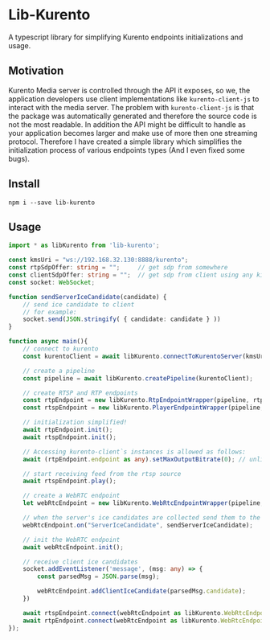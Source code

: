# Lib-Kurento

A typescript library for simplifying Kurento endpoints initializations and usage.

## Motivation

Kurento Media server is controlled through the API it exposes, so we, the application developers use client implementations like `kurento-client-js` to interact with the media server.
The problem with `kurento-client-js` is that the package was automatically generated and therefore the source code is not the most readable. In addition the API might be difficult to handle as your application becomes larger and make use of more then one streaming protocol. Therefore I have created a simple library which simplifies the initialization process of various endpoints types (And I even fixed some bugs).

## Install

```
npm i --save lib-kurento
```

## Usage

```typescript
import * as libKurento from 'lib-kurento';

const kmsUri = "ws://192.168.32.130:8888/kurento";
const rtpSdpOffer: string = "";     // get sdp from somewhere
const clientSdpOffer: string = "";  // get sdp from client using any kind of a signaling communication
const socket: WebSocket;

function sendServerIceCandidate(candidate) {
    // send ice candidate to client
    // for example:
    socket.send(JSON.stringify( { candidate: candidate } ))
}

function async main(){
    // connect to kurento
    const kurentoClient = await libKurento.connectToKurentoServer(kmsUri);

    // create a pipeline
    const pipeline = await libKurento.createPipeline(kurentoClient);

    // create RTSP and RTP endpoints
    const rtpEndpoint = new libKurento.RtpEndpointWrapper(pipeline, rtpSdpOffer);
    const rtspEndpoint = new libKurento.PlayerEndpointWrapper(pipeline, { uri: 'rtsp://192.168.1.100/stream1', networkCache: 0 /* low latency */ });

    // initialization simplified!
    await rtpEndpoint.init();
    await rtspEndpoint.init();

    // Accessing kurento-client`s instances is allowed as follows:
    await (rtpEndpoint.endpoint as any).setMaxOutputBitrate(0); // unlimited bitrate

    // start receiving feed from the rtsp source
    await rtspEndpoint.play();

    // create a WebRTC endpoint
    let webRtcEndpoint = new libKurento.WebRtcEndpointWrapper(pipeline, clientSdpOffer);

    // when the server's ice candidates are collected send them to the client
    webRtcEndpoint.on("ServerIceCandidate", sendServerIceCandidate);

    // init the WebRTC endpoint
    await webRtcEndpoint.init();

    // receive client ice candidates
    socket.addEventListener('message', (msg: any) => {
        const parsedMsg = JSON.parse(msg);

        webRtcEndpoint.addClientIceCandidate(parsedMsg.candidate);
    })

    await rtspEndpoint.connect(webRtcEndpoint as libKurento.WebRtcEndpointWrapper);
    await rtpEndpoint.connect(webRtcEndpoint as libKurento.WebRtcEndpointWrapper);
});
```
